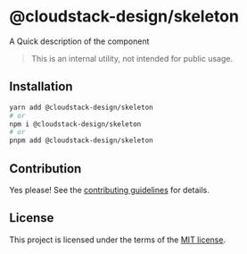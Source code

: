 # @cloudstack-design/skeleton

A Quick description of the component

> This is an internal utility, not intended for public usage.

## Installation

```sh
yarn add @cloudstack-design/skeleton
# or
npm i @cloudstack-design/skeleton
# or
pnpm add @cloudstack-design/skeleton
```

## Contribution

Yes please! See the
[contributing guidelines](https://github.com/cloudstack-tech/cloudstack-design/blob/master/CONTRIBUTING.md)
for details.

## License

This project is licensed under the terms of the
[MIT license](https://github.com/cloudstack-tech/cloudstack-design/blob/master/LICENSE).